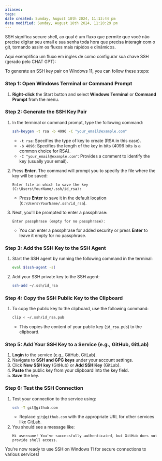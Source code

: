 ```yaml
---
aliases: 
tags: 
date created: Sunday, August 18th 2024, 11:13:44 pm
date modified: Sunday, August 18th 2024, 11:20:29 pm
---
```

SSH significa secure shell, ao qual é um fluxo que permite que você não precise digitar seu email e sua senha toda hora que precisa interagir com o git, tornando assim os fluxos mais rápidos e dinâmicos.

Aqui exemplifica um fluxo em ingles de como configurar sua chave SSH (gerado pelo CHAT GPT):

To generate an SSH key pair on Windows 11, you can follow these steps:

### Step 1: Open Windows Terminal or Command Prompt
1. **Right-click** the Start button and select **Windows Terminal** or **Command Prompt** from the menu.

### Step 2: Generate the SSH Key Pair
1. In the terminal or command prompt, type the following command:
   ```bash
   ssh-keygen -t rsa -b 4096 -C "your_email@example.com"
   ```
   - `-t rsa`: Specifies the type of key to create (RSA in this case).
   - `-b 4096`: Specifies the length of the key in bits (4096 bits is a common choice for RSA).
   - `-C "your_email@example.com"`: Provides a comment to identify the key (usually your email).

2. Press **Enter**. The command will prompt you to specify the file where the key will be saved:
   ```
   Enter file in which to save the key (C:\Users\YourName/.ssh/id_rsa):
   ```
   - Press **Enter** to save it in the default location (`C:\Users\YourName/.ssh/id_rsa`).

3. Next, you'll be prompted to enter a passphrase:
   ```
   Enter passphrase (empty for no passphrase):
   ```
   - You can enter a passphrase for added security or press **Enter** to leave it empty for no passphrase.

### Step 3: Add the SSH Key to the SSH Agent
1. Start the SSH agent by running the following command in the terminal:
   ```bash
   eval $(ssh-agent -s)
   ```
2. Add your SSH private key to the SSH agent:
   ```bash
   ssh-add ~/.ssh/id_rsa
   ```

### Step 4: Copy the SSH Public Key to the Clipboard
1. To copy the public key to the clipboard, use the following command:
   ```bash
   clip < ~/.ssh/id_rsa.pub
   ```
   - This copies the content of your public key (`id_rsa.pub`) to the clipboard.

### Step 5: Add Your SSH Key to a Service (e.g., GitHub, GitLab)
1. **Login** to the service (e.g., GitHub, GitLab).
2. Navigate to **SSH and GPG keys** under your account settings.
3. Click **New SSH key** (GitHub) or **Add SSH Key** (GitLab).
4. **Paste** the public key from your clipboard into the key field.
5. **Save** the key.

### Step 6: Test the SSH Connection
1. Test your connection to the service using:
   ```bash
   ssh -T git@github.com
   ```
   - Replace `git@github.com` with the appropriate URL for other services like GitLab.
2. You should see a message like:
   ```
   Hi username! You've successfully authenticated, but GitHub does not provide shell access.
   ```

You're now ready to use SSH on Windows 11 for secure connections to various services!